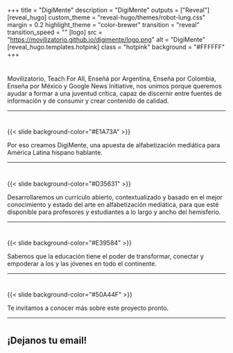+++
title = "DigiMente"
description = "DigiMente"
outputs = ["Reveal"]
[reveal_hugo]
custom_theme = "reveal-hugo/themes/robot-lung.css"
margin = 0.2
highlight_theme = "color-brewer"
transition = "reveal"
transition_speed = ""
[logo]
src = "https://movilizatorio.github.io/digimente/logo.png"
alt = "DigiMente"
[reveal_hugo.templates.hotpink]
class = "hotpink"
background = "#FFFFFF"
+++

#

Movilizatorio, Teach For All, Enseñá por Argentina, Enseña por Colombia, Enseña por México y Google News Initiative, nos unimos porque queremos ayudar a formar a una juventud crítica, capaz de discernir entre fuentes de información y de consumir y crear contenido de calidad.

---

#
{{< slide background-color="#E1A73A" >}}

Por eso creamos DigiMente, una apuesta de alfabetización mediática para América Latina hispano hablante.

---
#
{{< slide background-color="#D35631" >}}

Desarrollaremos un currículo abierto, contextualizado y basado en el mejor conocimiento y estado del arte en alfabetización mediática, para que esté disponible para profesores y estudiantes a lo largo y ancho del hemisferio.

---
#
{{< slide background-color="#E39584" >}}

Sabemos que la educación tiene el poder de transformar, conectar y empoderar a los y las jóvenes en todo el continente.

---
#
{{< slide background-color="#50A44F" >}}

Te invitamos a conocer más sobre este proyecto pronto.

---

#

¡Dejanos tu email!
---
